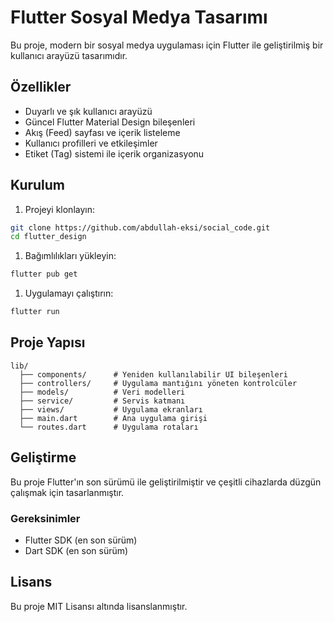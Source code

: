 # Flutter Sosyal Medya Tasarımı

Bu proje, modern bir sosyal medya uygulaması için Flutter ile geliştirilmiş bir kullanıcı arayüzü tasarımıdır.

## Özellikler

- Duyarlı ve şık kullanıcı arayüzü
- Güncel Flutter Material Design bileşenleri
- Akış (Feed) sayfası ve içerik listeleme
- Kullanıcı profilleri ve etkileşimler
- Etiket (Tag) sistemi ile içerik organizasyonu

## Kurulum

1. Projeyi klonlayın:

```bash
git clone https://github.com/abdullah-eksi/social_code.git
cd flutter_design
```

1. Bağımlılıkları yükleyin:

```bash
flutter pub get
```

1. Uygulamayı çalıştırın:

```bash
flutter run
```

## Proje Yapısı

```text
lib/
  ├── components/      # Yeniden kullanılabilir UI bileşenleri
  ├── controllers/     # Uygulama mantığını yöneten kontrolcüler
  ├── models/          # Veri modelleri
  ├── service/         # Servis katmanı
  ├── views/           # Uygulama ekranları
  ├── main.dart        # Ana uygulama girişi
  └── routes.dart      # Uygulama rotaları
```

## Geliştirme

Bu proje Flutter'ın son sürümü ile geliştirilmiştir ve çeşitli cihazlarda düzgün çalışmak için tasarlanmıştır.

### Gereksinimler

- Flutter SDK (en son sürüm)
- Dart SDK (en son sürüm)

## Lisans

Bu proje MIT Lisansı altında lisanslanmıştır.
